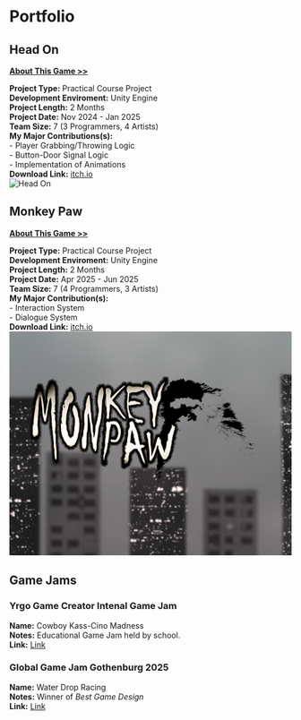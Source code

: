 # Portfolio




## Head On
[**About This Game >>**](https://salmaster1.github.io/Portfolio/Projects/HeadOn)

**Project Type:** Practical Course Project  
**Development Enviroment:** Unity Engine  
**Project Length:** 2 Months  
**Project Date:** Nov 2024 - Jan 2025  
**Team Size:** 7 (3 Programmers, 4 Artists)  
**My Major Contributions(s):**  
	- Player Grabbing/Throwing Logic  
	- Button-Door Signal Logic  
	- Implementation of Animations  
**Download Link:** [itch.io](https://yrgo-game-creator.itch.io/head-on)  
![Head On](/assets/HeadOnTitle.png)

## Monkey Paw
[**About This Game >>**](https://salmaster1.github.io/Portfolio/Projects/MonkeyPaw)

**Project Type:** Practical Course Project  
**Development Enviroment:** Unity Engine  
**Project Length:** 2 Months  
**Project Date:** Apr 2025 - Jun 2025  
**Team Size:** 7 (4 Programmers, 3 Artists)  
**My Major Contribution(s):**  
	- Interaction System  
	- Dialogue System  
**Download Link:** [itch.io](https://yrgo-game-creator.itch.io/monkey-paw)  
![Monkey Paw](/assets/MonkeyPaw.png)  

## Game Jams

### Yrgo Game Creator Intenal Game Jam  
**Name:** Cowboy Kass-Cino Madness  
**Notes:** Educational Game Jam held by school.  
**Link:** [Link](https://salmaster.itch.io/cowboy-kass-cino-madness)  

### Global Game Jam Gothenburg 2025
**Name:** Water Drop Racing  
**Notes:** Winner of *Best Game Design*  
**Link:** [Link](https://globalgamejam.org/games/2025/title-5)
